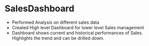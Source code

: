 # SalesDashboard
- Performed Analysis on different sales data
- Created High level Dashboard for lower level Sales management
- Dashboard shows current and historical performances of Sales. Highlights the trend and can be drilled down.
